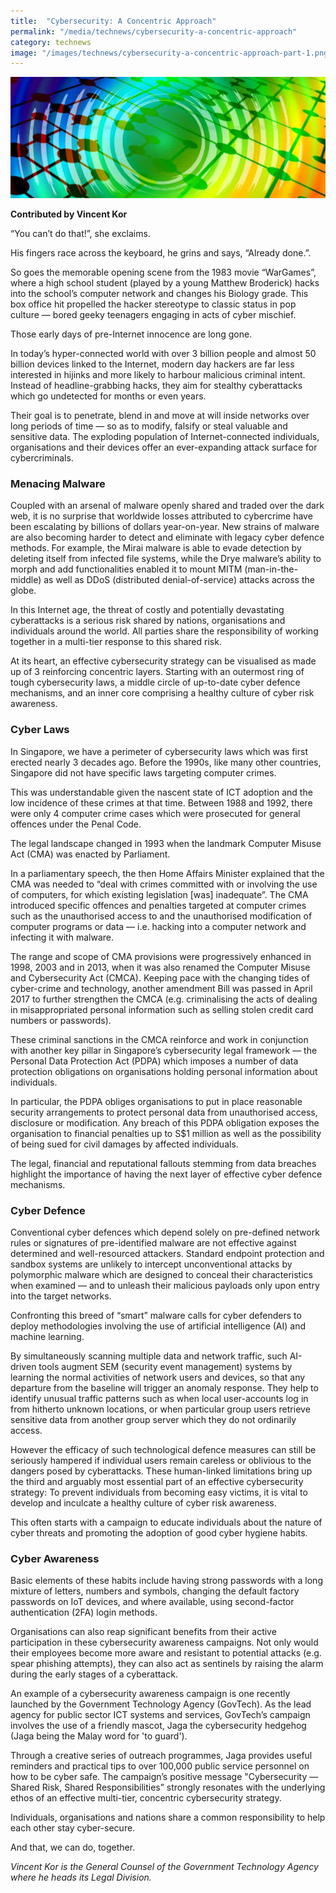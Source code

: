 ```yaml
---
title:  "Cybersecurity: A Concentric Approach"
permalink: "/media/technews/cybersecurity-a-concentric-approach"
category: technews
image: "/images/technews/cybersecurity-a-concentric-approach-part-1.png"
---
```


![cybersecurity: a concentric approach](/images/technews/cybersecurity-a-concentric-approach-part-1.png)

**Contributed by Vincent Kor**

“You can’t do that!”, she exclaims.

His fingers race across the keyboard, he grins and says, “Already done.”.

So goes the memorable opening scene from the 1983 movie “WarGames”, where a high school student (played by a young Matthew Broderick) hacks into the school’s computer network and changes his Biology grade. This box office hit propelled the hacker stereotype to classic status in pop culture — bored geeky teenagers engaging in acts of cyber mischief.

Those early days of pre-Internet innocence are long gone.

In today’s hyper-connected world with over 3 billion people and almost 50 billion devices linked to the Internet, modern day hackers are far less interested in hijinks and more likely to harbour malicious criminal intent. Instead of headline-grabbing hacks, they aim for stealthy cyberattacks which go undetected for months or even years.

Their goal is to penetrate, blend in and move at will inside networks over long periods of time — so as to modify, falsify or steal valuable and sensitive data. The exploding population of Internet-connected individuals, organisations and their devices offer an ever-expanding attack surface for cybercriminals.

### **Menacing Malware**
Coupled with an arsenal of malware openly shared and traded over the dark web, it is no surprise that worldwide losses attributed to cybercrime have been escalating by billions of dollars year-on-year. New strains of malware are also becoming harder to detect and eliminate with legacy cyber defence methods. For example, the Mirai malware is able to evade detection by deleting itself from infected file systems, while the Drye malware’s ability to morph and add functionalities enabled it to mount MITM (man-in-the-middle) as well as DDoS (distributed denial-of-service) attacks across the globe.

In this Internet age, the threat of costly and potentially devastating cyberattacks is a serious risk shared by nations, organisations and individuals around the world. All parties share the responsibility of working together in a multi-tier response to this shared risk.

At its heart, an effective cybersecurity strategy can be visualised as made up of 3 reinforcing concentric layers. Starting with an outermost ring of tough cybersecurity laws, a middle circle of up-to-date cyber defence mechanisms, and an inner core comprising a healthy culture of cyber risk awareness.

### **Cyber Laws**
In Singapore, we have a perimeter of cybersecurity laws which was first erected nearly 3 decades ago. Before the 1990s, like many other countries, Singapore did not have specific laws targeting computer crimes.

This was understandable given the nascent state of ICT adoption and the low incidence of these crimes at that time. Between 1988 and 1992, there were only 4 computer crime cases which were prosecuted for general offences under the Penal Code.

The legal landscape changed in 1993 when the landmark Computer Misuse Act (CMA) was enacted by Parliament.

In a parliamentary speech, the then Home Affairs Minister explained that the CMA was needed to “deal with crimes committed with or involving the use of computers, for which existing legislation [was] inadequate”. The CMA introduced specific offences and penalties targeted at computer crimes such as the unauthorised access to and the unauthorised modification of computer programs or data —  i.e. hacking into a computer network and infecting it with malware.

The range and scope of CMA provisions were progressively enhanced in 1998, 2003 and in 2013, when it was also renamed the Computer Misuse and Cybersecurity Act (CMCA). Keeping pace with the changing tides of cyber-crime and technology, another amendment Bill was passed in April  2017 to further strengthen the CMCA (e.g. criminalising the acts of dealing in misappropriated personal information such as selling stolen credit card numbers or passwords).

These criminal sanctions in the CMCA reinforce and work in conjunction with another key pillar in Singapore’s cybersecurity legal framework — the Personal Data Protection Act (PDPA) which imposes a number of data protection obligations on organisations holding personal information about individuals.

In particular, the PDPA obliges organisations to put in place reasonable security arrangements to protect personal data from unauthorised access, disclosure or modification. Any breach of this PDPA obligation exposes the organisation to financial penalties up to S$1 million as well as the possibility of being sued for civil damages by affected individuals.

The legal, financial and reputational fallouts stemming from data breaches highlight the importance of having the next layer of effective cyber defence mechanisms.

### **Cyber Defence**
Conventional cyber defences which depend solely on pre-defined network rules or signatures of pre-identified malware are not effective against determined and well-resourced attackers. Standard endpoint protection and sandbox systems are unlikely to intercept unconventional attacks by polymorphic malware which are designed to conceal their characteristics when examined — and to unleash their malicious payloads only upon entry into the target networks.

Confronting this breed of “smart” malware calls for cyber defenders to deploy methodologies involving the use of artificial intelligence (AI) and machine learning.

By simultaneously scanning multiple data and network traffic, such AI-driven tools augment SEM (security event management) systems by learning the normal activities of network users and devices, so that any departure from the baseline will trigger an anomaly response. They help to identify unusual traffic patterns such as when local user-accounts log in from hitherto unknown locations, or when particular group users retrieve sensitive data from another group server which they do not ordinarily access.

However the efficacy of such technological defence measures can still be seriously hampered if individual users remain careless or oblivious to the dangers posed by cyberattacks. These human-linked limitations bring up the third and arguably most essential part of an effective cybersecurity strategy: To prevent individuals from becoming easy victims, it is vital to develop and inculcate a healthy culture of cyber risk awareness.

This often starts with a campaign to educate individuals about the nature of cyber threats and promoting the adoption of good cyber hygiene habits.

### **Cyber Awareness**
Basic elements of these habits include having strong passwords with a long mixture of letters, numbers and symbols, changing the default factory passwords on IoT devices, and where available, using second-factor authentication (2FA) login methods.

Organisations can also reap significant benefits from their active participation in these cybersecurity awareness campaigns. Not only would their employees become more aware and resistant to potential attacks (e.g. spear phishing attempts), they can also act as sentinels by raising the alarm during the early stages of a cyberattack.

An example of a cybersecurity awareness campaign is one recently launched by the Government Technology Agency (GovTech). As the lead agency for public sector ICT systems and services, GovTech’s campaign involves the use of a friendly mascot, Jaga the cybersecurity hedgehog (Jaga being the Malay word for 'to guard').  

Through a creative series of outreach programmes, Jaga provides useful reminders and practical tips to over 100,000 public service personnel on how to be cyber safe. The campaign’s positive message "Cybersecurity — Shared Risk, Shared Responsibilities” strongly resonates with the underlying ethos of an effective multi-tier, concentric cybersecurity strategy.

Individuals, organisations and nations share a common responsibility to help each other stay cyber-secure.

And that, we can do, together.

*Vincent Kor is the General Counsel of the Government Technology Agency where he heads its Legal Division.*
